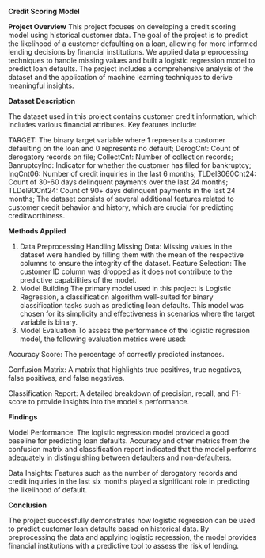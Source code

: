 **Credit Scoring Model**

**Project Overview**
This project focuses on developing a credit scoring model using historical customer data. The goal of the project is to predict the likelihood of a customer defaulting on a loan, allowing for more informed lending decisions by financial institutions. We applied data preprocessing techniques to handle missing values and built a logistic regression model to predict loan defaults. The project includes a comprehensive analysis of the dataset and the application of machine learning techniques to derive meaningful insights.

**Dataset Description**

The dataset used in this project contains customer credit information, which includes various financial attributes. Key features include:

TARGET: The binary target variable where 1 represents a customer defaulting on the loan and 0 represents no default;
DerogCnt: Count of derogatory records on file;
CollectCnt: Number of collection records;
BanruptcyInd: Indicator for whether the customer has filed for bankruptcy;
InqCnt06: Number of credit inquiries in the last 6 months;
TLDel3060Cnt24: Count of 30-60 days delinquent payments over the last 24 months;
TLDel90Cnt24: Count of 90+ days delinquent payments in the last 24 months;
The dataset consists of several additional features related to customer credit behavior and history, which are crucial for predicting creditworthiness.

**Methods Applied**

1. Data Preprocessing
Handling Missing Data: Missing values in the dataset were handled by filling them with the mean of the respective columns to ensure the integrity of the dataset.
Feature Selection: The customer ID column was dropped as it does not contribute to the predictive capabilities of the model.
2. Model Building
The primary model used in this project is Logistic Regression, a classification algorithm well-suited for binary classification tasks such as predicting loan defaults. This model was chosen for its simplicity and effectiveness in scenarios where the target variable is binary.
3. Model Evaluation
To assess the performance of the logistic regression model, the following evaluation metrics were used:

Accuracy Score: The percentage of correctly predicted instances.

Confusion Matrix: A matrix that highlights true positives, true negatives, false positives, and false negatives.

Classification Report: A detailed breakdown of precision, recall, and F1-score to provide insights into the model's performance.


**Findings**

Model Performance: The logistic regression model provided a good baseline for predicting loan defaults. Accuracy and other metrics from the confusion matrix and classification report indicated that the model performs adequately in distinguishing between defaulters and non-defaulters.

Data Insights: Features such as the number of derogatory records and credit inquiries in the last six months played a significant role in predicting the likelihood of default.

**Conclusion**

The project successfully demonstrates how logistic regression can be used to predict customer loan defaults based on historical data. By preprocessing the data and applying logistic regression, the model provides financial institutions with a predictive tool to assess the risk of lending.

